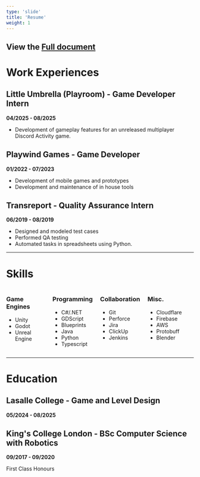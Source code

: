 ```yaml
---
type: 'slide'
title: 'Resume'
weight: 1
---
```


## View the <a href="medias/Zheng_Yi_Cv.pdf" target="_blank">Full document</a>

# Work Experiences
## Little Umbrella (Playroom) - Game Developer Intern
**04/2025 - 08/2025**

- Development of gameplay features for an unreleased multiplayer Discord Activity game.


## Playwind Games - Game Developer
**01/2022 - 07/2023**

- Development of mobile games and prototypes
- Development and maintenance of in house tools

## Transreport - Quality Assurance Intern
**06/2019 - 08/2019**

- Designed and modeled test cases
- Performed QA testing
- Automated tasks in spreadsheets using Python.

---
# Skills

<div class="skills-container" style="display: flex; flex-wrap: wrap; justify-content: space-between;">
  <div style="flex: 1; margin-right: 20px;">
    <h3>Game Engines</h3>
    <ul>
      <li>Unity</li>
      <li>Godot</li>
      <li>Unreal Engine</li>
    </ul>
  </div>
  
  <div style="flex: 1; margin-right: 20px;">
    <h3>Programming</h3>
    <ul>
      <li>C#/.NET</li>
      <li>GDScript</li>
      <li>Blueprints</li>
      <li>Java</li>
      <li>Python</li>
      <li>Typescript</li>
    </ul>
  </div>
  
  <div style="flex: 1; margin-right: 20px;">
    <h3>Collaboration</h3>
    <ul>
      <li>Git</li>
      <li>Perforce</li>
      <li>Jira</li>
      <li>ClickUp</li>
      <li>Jenkins</li>
    </ul>
  </div>
  
  <div style="flex: 1; margin-right: 20px;">
    <h3>Misc.</h3>
    <ul>
      <li>Cloudflare</li>
      <li>Firebase</li>
      <li>AWS</li>
      <li>Protobuff</li>
      <li>Blender</li>
    </ul>
  </div>
</div>

---
# Education
## Lasalle College - Game and Level Design
**05/2024 - 08/2025**

## King's College London - BSc Computer Science with Robotics
**09/2017 - 09/2020**

First Class Honours